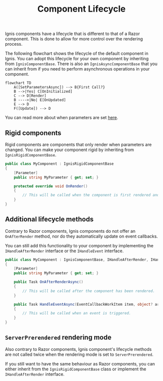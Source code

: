 ﻿---
order: 1
title: Component Lifecycle
category: Components
permalink: /components/lifecycle
---

Ignis components have a lifecycle that is different to that of a Razor component. This is done to allow for more control
over the rendering process.

The following flowchart shows the lifecycle of the default component in Ignis. You can adopt this lifecycle for your own
component by inheriting from `IgnisComponentBase`. There is also an `IgnisAsyncComponentBase` that you can inherit from
if you need to perform asynchronous operations in your component.

```mermaid
flowchart TD
    A([SetParametersAsync]) --> B{First Call?}
    B -->|Yes| C[OnInitialized]
    C --> D[Render]
    B ---->|No| E[OnUpdated]
    E --> D
    F([Update]) --> D
```

You can read more about when parameters are
set [here](https://learn.microsoft.com/en-us/aspnet/core/blazor/components/lifecycle?view=aspnetcore-7.0#when-parameters-are-set-setparametersasync).

## Rigid components

Rigid components are components that only render when parameters are changed. You can make your component rigid by
inheriting from `IgnisRigidComponentBase`.

```csharp
public class MyComponent : IgnisRigidComponentBase
{
    [Parameter]
    public string MyParameter { get; set; }

    protected override void OnRender()
    {
        // This will be called when the component is first rendered and when MyParameter is changed.
    }
}
```

## Additional lifecycle methods

Contrary to Razor components, Ignis components do not offer an `OnAfterRender` method, nor do they automatically update
on event callbacks.

You can still add this functionality to your component by implementing the `IHandleAfterRender` interface or
the `IHandleEvent` interface.

```csharp
public class MyComponent : IgnisComponentBase, IHandleAfterRender, IHandleEvent
{
    [Parameter]
    public string MyParameter { get; set; }

    public Task OnAfterRenderAsync()
    {
        // This will be called after the component has been rendered.
    }

    public Task HandleEventAsync(EventCallbackWorkItem item, object? arg)
    {
        // This will be called when an event is triggered.
    }
}
```

## `ServerPrerendered` rendering mode

Also contrary to Razor components, Ignis component's lifecycle methods are not called twice when the rendering mode is
set to `ServerPrerendered`.

If you still want to have the same behaviour as Razor components, you can either inherit from
the `IgnisRigidComponentBase` class or implement the `IHandleAfterRender` interface.
